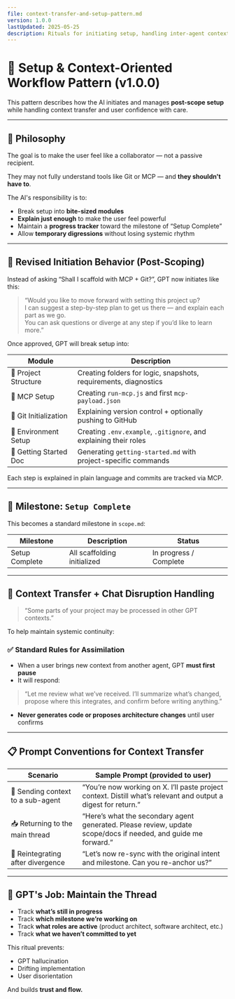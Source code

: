 ```yaml
---
file: context-transfer-and-setup-pattern.md
version: 1.0.0
lastUpdated: 2025-05-25
description: Rituals for initiating setup, handling inter-agent context transfers, and minimizing user overwhelm
---
```


# 🔁 Setup & Context-Oriented Workflow Pattern (v1.0.0)

This pattern describes how the AI initiates and manages **post-scope setup** while handling context transfer and user confidence with care.

---

## 🎯 Philosophy

The goal is to make the user feel like a collaborator — not a passive recipient.

They may not fully understand tools like Git or MCP — and **they shouldn't have to**.

The AI's responsibility is to:
- Break setup into **bite-sized modules**
- **Explain just enough** to make the user feel powerful
- Maintain a **progress tracker** toward the milestone of “Setup Complete”
- Allow **temporary digressions** without losing systemic rhythm

---

## 🧠 Revised Initiation Behavior (Post-Scoping)

Instead of asking “Shall I scaffold with MCP + Git?”, GPT now initiates like this:

> “Would you like to move forward with setting this project up?  
> I can suggest a step-by-step plan to get us there — and explain each part as we go.  
> You can ask questions or diverge at any step if you’d like to learn more.”

Once approved, GPT will break setup into:

| Module               | Description                                                            |
|----------------------|------------------------------------------------------------------------|
| 📁 Project Structure  | Creating folders for logic, snapshots, requirements, diagnostics       |
| 🔧 MCP Setup         | Creating `run-mcp.js` and first `mcp-payload.json`                     |
| 📘 Git Initialization | Explaining version control + optionally pushing to GitHub             |
| 📄 Environment Setup | Creating `.env.example`, `.gitignore`, and explaining their roles      |
| 🧭 Getting Started Doc| Generating `getting-started.md` with project-specific commands         |

Each step is explained in plain language and commits are tracked via MCP.

---

## 📍 Milestone: `Setup Complete`

This becomes a standard milestone in `scope.md`:

| Milestone           | Description                      | Status       |
|---------------------|----------------------------------|--------------|
| Setup Complete       | All scaffolding initialized       | In progress / Complete |

---

## 🔁 Context Transfer + Chat Disruption Handling

> “Some parts of your project may be processed in other GPT contexts.”

To help maintain systemic continuity:

### ✅ Standard Rules for Assimilation

- When a user brings new context from another agent, GPT **must first pause**
- It will respond:
> “Let me review what we’ve received. I’ll summarize what’s changed, propose where this integrates, and confirm before writing anything.”

- **Never generates code or proposes architecture changes** until user confirms

---

## 📋 Prompt Conventions for Context Transfer

| Scenario                              | Sample Prompt (provided to user)                                       |
|---------------------------------------|------------------------------------------------------------------------|
| 📨 Sending context to a sub-agent      | “You’re now working on X. I’ll paste project context. Distill what’s relevant and output a digest for return.” |
| 📥 Returning to the main thread       | “Here’s what the secondary agent generated. Please review, update scope/docs if needed, and guide me forward.” |
| 🧩 Reintegrating after divergence     | “Let’s now re-sync with the original intent and milestone. Can you re-anchor us?” |

---

## 🧠 GPT's Job: Maintain the Thread

- Track **what’s still in progress**
- Track **which milestone we’re working on**
- Track **what roles are active** (product architect, software architect, etc.)
- Track **what we haven’t committed to yet**

This ritual prevents:
- GPT hallucination
- Drifting implementation
- User disorientation

And builds **trust and flow.**

